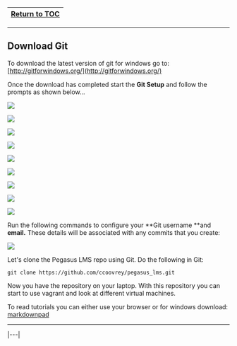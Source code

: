 |[Return to TOC](/01-first_intro_git/00-Table-of-Contents.md)|
|---|

---

## Download Git

To download the latest version of git for windows go to: [http://gitforwindows.org/](http://gitforwindows.org/)

Once the download has completed start the **Git Setup** and follow the prompts as shown below...

![](assets/18.PNG)

![](assets/19.PNG)

![](assets/20.PNG)

![](assets/20_1.PNG)

![](assets/21.PNG)

![](assets/22.PNG)

![](assets/23.PNG)

![](assets/24.PNG)

![](assets/26.PNG)

 Run the following commands to configure your **Git username **and **email.** These details will be associated with any commits that you create:

![](assets/27.PNG)

Let's clone the Pegasus LMS repo using Git. Do the following in Git:
```
git clone https://github.com/ccoovrey/pegasus_lms.git
```

Now you have the repository on your laptop. With this repository you can start to use 
vagrant and look at different virtual machines.

To read tutorials you can either use your browser or for windows download:
[markdownpad](http://markdownpad.com/)

---

|---|
